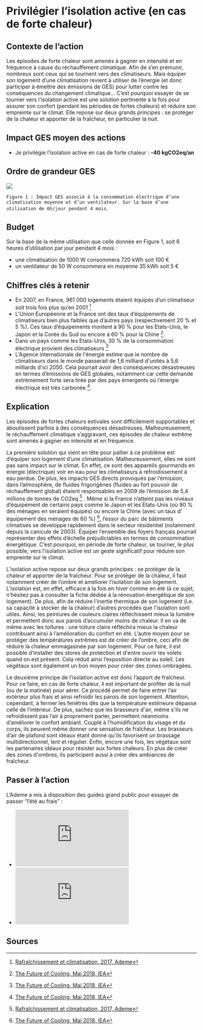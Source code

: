 # Privilégier l’isolation active (en cas de forte chaleur)

## Contexte de l’action
Les épisodes de forte chaleur sont amenés à gagner en intensité et en fréquence à cause du réchauffement climatique. Afin de s’en prémunir, nombreux sont ceux qui se tournent vers des climatiseurs. Mais équiper son logement d’une climatisation revient à utiliser de l’énergie (et donc participer à émettre des émissions de GES) pour lutter contre les conséquences du changement climatique… C’est pourquoi essayer de se tourner vers l’isolation active est une solution pertinente à la fois pour assurer son confort (pendant les périodes de fortes chaleurs) et réduire son empreinte sur le climat. Elle repose sur deux grands principes : se protéger de la chaleur et apporter de la fraîcheur, en particulier la nuit.

## Impact GES moyen des actions
- Je privilégie l’isolation active en cas de forte chaleur : **-40 kgCO2eq/an**

## Ordre de grandeur GES 

![](https://www.associationbilancarbone.fr/wp-content/uploads/2020/12/climatisation-fig1.jpg)

```Figure 1 : Impact GES associé à la consommation électrique d’une climatisation moyenne et d’un ventilateur. Sur la base d’une utilisation de 6h/jour pendant 4 mois```.

## Budget
Sur la base de la même utilisation que celle donnée en Figure 1, soit 6 heures d’utilisation par jour pendant 4 mois :
- une climatisation de 1000 W consommera 720 kWh soit 100 €
- un ventilateur de 50 W consommera en moyenne  35 kWh soit 5 €

## Chiffres clés à retenir
- En 2007, en France, 961 000 logements étaient équipés d’un climatiseur soit trois fois plus qu’en 2001 [^2] 
- L'Union Européenne et la France ont des taux d’équipements de climatiseurs bien plus faibles que d’autres pays (respectivement 20 % et 5 %). Ces taux d’équipements montent à 90 % pour les Etats-Unis, le Japon et la Corée du Sud ou encore à 60 % pour la Chine [^3].
- Dans un pays comme les Etats-Unis, 30 % de la consommation électrique provient des climatiseurs [^3]
- L'Agence internationale de l'énergie estime que le nombre de climatiseurs dans le monde passerait de 1,6 milliard d'unités à 5,6 milliards d'ici 2050. Cela pourrait avoir des conséquences désastreuses en termes d’émissions de GES globales, notamment car cette demande extrêmement forte sera tirée par des pays émergents où l’énergie électrique est très carbonée [^3].

## Explication
Les épisodes de  fortes chaleurs estivales sont difficilement supportables et aboutissent parfois à des conséquences désastreuses. Malheureusement, le réchauffement climatique s’aggravant, ces épisodes de chaleur extrême sont amenés à gagner en intensité et en fréquence.

La première solution qui vient en tête pour pallier à ce problème est d’équiper son logement d’une climatisation. Malheureusement, elles ne sont pas sans impact sur le climat. En effet, ce sont des appareils gourmands en énergie (électrique) voir en eau pour les climatiseurs à refroidissement à eau perdue. De plus, les impacts GES directs provoqués par l’émission, dans l’atmosphère, de fluides frigorigènes (fluides au fort pouvoir de réchauffement global) étaient responsables en 2009 de l’émission de 5,4 millions de tonnes de CO2eq [^2] . Même si la France n’atteint pas les niveaux d’équipement de certains pays comme le Japon et les Etats-Unis (où 90 % des ménages en seraient équipés) ou encore la Chine (avec un taux d' équipement des ménages de 60 %) [^3], l’essor du parc de bâtiments climatisés se développe rapidement dans le secteur résidentiel (notamment depuis la canicule de 2003). Équiper l’ensemble des foyers français pourrait représenter des effets d’échelle préjudiciables en termes de consommation énergétique. C’est pourquoi, en période de forte chaleur, se tourner, le plus possible, vers l’isolation active est un geste significatif pour réduire son empreinte sur le climat. 

L’isolation active repose sur deux grands principes : se protéger de la chaleur et apporter de la fraîcheur. Pour se protéger de la chaleur, il faut notamment créer de l’ombre et améliorer l’isolation de son logement. L’isolation est, en effet, efficace à la fois en hiver comme en été (à ce sujet, n’hésitez pas à consulter la fiche dédiée à la rénovation énergétique de son logement). De plus, afin de réduire l’inertie thermique de son logement (i.e. sa capacité à stocker de la chaleur) d’autres procédés que l'isolation sont utiles. Ainsi, les peintures de couleurs claires réfléchissent mieux la lumière et permettent donc aux parois d’accumuler moins de chaleur. Il en va de même avec les toitures : une toiture claire réfléchira mieux la chaleur contribuant ainsi à l’amélioration du confort en été. L’autre moyen pour se protéger des températures extrêmes est de créer de l’ombre, ceci afin de réduire la chaleur emmagasinée par son logement. Pour ce faire, il est possible d’installer des stores de protection et d'entre ouvrir les volets quand on est présent. Cela réduit ainsi l’exposition directe au soleil. Les végétaux sont également un bon moyen pour créer des zones ombragées.

Le deuxième principe de l’isolation active est donc l’apport de fraîcheur. Pour ce faire, en cas de forte chaleur, il est important de profiter de la nuit (ou de la matinée) pour aérer. Ce procédé permet de faire entrer l’air extérieur plus frais et ainsi refroidir les parois de son logement. Attention, cependant,  à fermer les fenêtres dès que la température extérieure dépasse celle de l’intérieur. De plus, sachez que les brasseurs d'air, même s'ils ne refroidissent pas l’air à proprement parler, permettent néanmoins d’améliorer le confort ambiant. Couplé à l’humidification du visage et du corps, ils peuvent même donner une sensation de fraîcheur. Les brasseurs d’air de plafond sont idéaux étant donné qu’ils favorisent un brassage multidirectionnel, lent et régulier. Enfin, encore une fois, les végétaux sont les partenaires idéaux pour résister aux fortes chaleurs. En plus de créer des zones d'ombres, ils participent aussi à créer des ambiances de fraîcheur. 


## Passer à l’action
L’Ademe a mis à disposition des guides grand public pour essayer de passer “l’été au frais” :
- ![Chaud dehors,frais dedans](https://www.ademe.fr/sites/default/files/assets/documents/guide-pratique-chaud-dehors-frais-dedans.pdf)
- ![Éco-responsable au bureau](https://www.ademe.fr/sites/default/files/assets/documents/guide-pratique-ecoresponsable-au-bureau.pdf)

## Sources
[^1]: [Isoler sa maison, Septembre 2018, Ademe](https://librairie.ademe.fr/cadic/2047/guide-pratique-isoler-sa-maison.pdf?modal=false)
[^2]: [Rafraîchissement et climatisation, 2017, Ademe](https://www.ademe.fr/expertises/batiment/passer-a-laction/elements-dequipement/rafraichissement-climatisation)
[^3]: [The Future of Cooling, Mai 2018, IEA](https://www.iea.org/reports/the-future-of-cooling)
